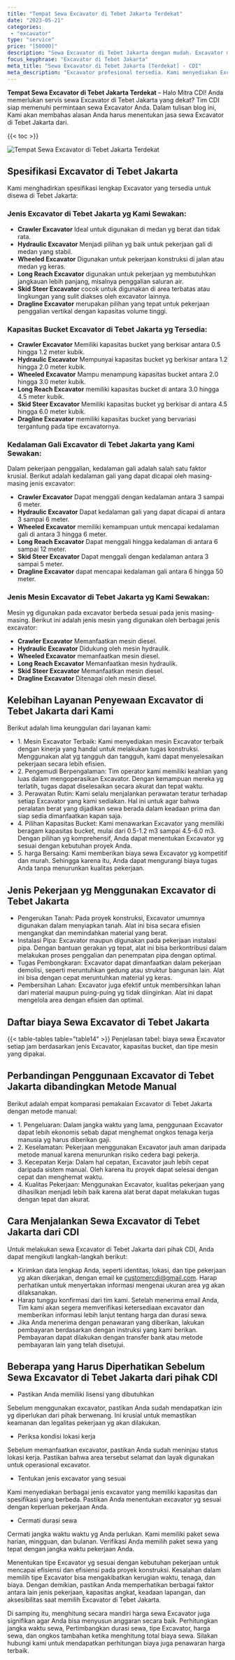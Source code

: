```yaml
---
title: "Tempat Sewa Excavator di Tebet Jakarta Terdekat"
date: "2023-05-21"
categories:
 - "excavator"
type: "service"
price: "[50000]"
description: "Sewa Excavator di Tebet Jakarta dengan mudah. Excavator menjadi pilihan utama kontraktor untuk menunjang kelancaran pekerjaan. Konsultasikan kebutuhan Anda."
focus_keyphrase: "Excavator di Tebet Jakarta"
meta_title: "Sewa Excavator di Tebet Jakarta [Terdekat] - CDI"
meta_description: "Excavator profesional tersedia. Kami menyediakan Excavator berkualitas untuk menyelesaikan pekerjaan. Penawaran spesial minggu ini tersedia."
---
```


**Tempat Sewa Excavator di Tebet Jakarta Terdekat** – Halo Mitra CDI! Anda memerlukan servis sewa Excavator di Tebet Jakarta yang dekat? Tim CDI siap memenuhi permintaan sewa Excavator Anda. Dalam tulisan blog ini, Kami akan membahas alasan Anda harus menentukan jasa sewa Excavator di Tebet Jakarta dari.

{{< toc >}}

![Tempat Sewa Excavator di Tebet Jakarta Terdekat](/images/excavator/excavator-11.jpg)

## Spesifikasi Excavator di Tebet Jakarta

Kami menghadirkan spesifikasi lengkap Excavator yang tersedia untuk disewa di Tebet Jakarta:

### Jenis Excavator di Tebet Jakarta yg Kami Sewakan:

*   **Crawler Excavator** Ideal untuk digunakan di medan yg berat dan tidak rata.
*   **Hydraulic Excavator** Menjadi pilihan yg baik untuk pekerjaan gali di medan yang stabil.
*   **Wheeled Excavator** Digunakan untuk pekerjaan konstruksi di jalan atau medan yg keras.
*   **Long Reach Excavator** digunakan untuk pekerjaan yg membutuhkan jangkauan lebih panjang, misalnya penggalian saluran air.
*   **Skid Steer Excavator** cocok untuk digunakan di area terbatas atau lingkungan yang sulit diakses oleh excavator lainnya.
*   **Dragline Excavator** merupakan pilihan yang tepat untuk pekerjaan penggalian vertikal dengan kapasitas volume tinggi.

### Kapasitas Bucket Excavator di Tebet Jakarta yg Tersedia:

*   **Crawler Excavator** Memiliki kapasitas bucket yang berkisar antara 0.5 hingga 1.2 meter kubik.
*   **Hydraulic Excavator** Mempunyai kapasitas bucket yg berkisar antara 1.2 hingga 2.0 meter kubik.
*   **Wheeled Excavator** Mampu menampung kapasitas bucket antara 2.0 hingga 3.0 meter kubik.
*   **Long Reach Excavator** memiliki kapasitas bucket di antara 3.0 hingga 4.5 meter kubik.
*   **Skid Steer Excavator** Memiliki kapasitas bucket yg berkisar di antara 4.5 hingga 6.0 meter kubik.
*   **Dragline Excavator** memiliki kapasitas bucket yang bervariasi tergantung pada tipe excavatornya.

### Kedalaman Gali Excavator di Tebet Jakarta yang Kami Sewakan:

Dalam pekerjaan penggalian, kedalaman gali adalah salah satu faktor krusial. Berikut adalah kedalaman gali yang dapat dicapai oleh masing-masing jenis excavator:

*   **Crawler Excavator** Dapat menggali dengan kedalaman antara 3 sampai 6 meter.
*   **Hydraulic Excavator** Dapat kedalaman gali yang dapat dicapai di antara 3 sampai 6 meter.
*   **Wheeled Excavator** memiliki kemampuan untuk mencapai kedalaman gali di antara 3 hingga 6 meter.
*   **Long Reach Excavator** Dapat menggali hingga kedalaman di antara 6 sampai 12 meter.
*   **Skid Steer Excavator** Dapat menggali dengan kedalaman antara 3 sampai 5 meter.
*   **Dragline Excavator** dapat mencapai kedalaman gali antara 6 hingga 50 meter.

### Jenis Mesin Excavator di Tebet Jakarta yg Kami Sewakan:

Mesin yg digunakan pada excavator berbeda sesuai pada jenis masing-masing. Berikut ini adalah jenis mesin yang digunakan oleh berbagai jenis excavator:

*   **Crawler Excavator** Memanfaatkan mesin diesel.
*   **Hydraulic Excavator** Didukung oleh mesin hydraulik.
*   **Wheeled Excavator** memanfaatkan mesin diesel.
*   **Long Reach Excavator** Memanfaatkan mesin hydraulik.
*   **Skid Steer Excavator** Memanfaatkan mesin diesel.
*   **Dragline Excavator** Ditenagai oleh mesin diesel.

## Kelebihan Layanan Penyewaan Excavator di Tebet Jakarta dari Kami

Berikut adalah lima keunggulan dari layanan kami:

*   1\. Mesin Excavator Terbaik: Kami menyediakan mesin Excavator terbaik dengan kinerja yang handal untuk melakukan tugas konstruksi. Menggunakan alat yg tangguh dan tangguh, kami dapat menyelesaikan pekerjaan secara lebih efisien.
*   2\. Pengemudi Berpengalaman: Tim operator kami memiliki keahlian yang luas dalam mengoperasikan Excavator. Dengan kemampuan mereka yg terlatih, tugas dapat diselesaikan secara akurat dan tepat waktu.
*   3\. Perawatan Rutin: Kami selalu menjalankan perawatan teratur terhadap setiap Excavator yang kami sediakan. Hal ini untuk agar bahwa peralatan berat yang dijadikan sewa berada dalam keadaan prima dan siap sedia dimanfaatkan kapan saja.
*   4\. Pilihan Kapasitas Bucket: Kami menawarkan Excavator yang memiliki beragam kapasitas bucket, mulai dari 0.5-1.2 m3 sampai 4.5-6.0 m3. Dengan pilihan yg komprehensif, Anda dapat menentukan Excavator yg sesuai dengan kebutuhan proyek Anda.
*   5\. harga Bersaing: Kami memberikan biaya sewa Excavator yg kompetitif dan murah. Sehingga karena itu, Anda dapat mengurangi biaya tugas Anda tanpa menurunkan kualitas pekerjaan.

## Jenis Pekerjaan yg Menggunakan Excavator di Tebet Jakarta

*   Pengerukan Tanah: Pada proyek konstruksi, Excavator umumnya digunakan dalam menyiapkan tanah. Alat ini bisa secara efisien mengangkat dan memindahkan material yang berat.
*   Instalasi Pipa: Excavator maupun digunakan pada pekerjaan instalasi pipa. Dengan bantuan gerakan yg tepat, alat ini bisa berkontribusi dalam melakukan proses penggalian dan penempatan pipa dengan optimal.
*   Tugas Pembongkaran: Excavator dapat dimanfaatkan dalam pekerjaan demolisi, seperti meruntuhkan gedung atau struktur bangunan lain. Alat ini bisa dengan cepat meruntuhkan material yg keras.
*   Pembersihan Lahan: Excavator juga efektif untuk membersihkan lahan dari material maupun puing-puing yg tidak diinginkan. Alat ini dapat mengelola area dengan efisien dan optimal.

## Daftar biaya Sewa Excavator di Tebet Jakarta

{{< table-tables table="table14" >}} Penjelasan tabel: biaya sewa Excavator setiap jam berdasarkan jenis Excavator, kapasitas bucket, dan tipe mesin yang dipakai. 

## Perbandingan Penggunaan Excavator di Tebet Jakarta dibandingkan Metode Manual

Berikut adalah empat komparasi pemakaian Excavator di Tebet Jakarta dengan metode manual:

*   1\. Pengeluaran: Dalam jangka waktu yang lama, penggunaan Excavator dapat lebih ekonomis sebab dapat menghemat ongkos tenaga kerja manusia yg harus diberikan gaji.
*   2\. Keselamatan: Pekerjaan menggunakan Excavator jauh aman daripada metode manual karena menurunkan risiko cedera bagi pekerja.
*   3\. Kecepatan Kerja: Dalam hal cepatan, Excavator jauh lebih cepat daripada sistem manual. Oleh karena itu proyek dapat selesai dengan cepat dan menghemat waktu.
*   4\. Kualitas Pekerjaan: Menggunakan Excavator, kualitas pekerjaan yang dihasilkan menjadi lebih baik karena alat berat dapat melakukan tugas dengan tepat dan akurat.

## Cara Menjalankan Sewa Excavator di Tebet Jakarta dari CDI

Untuk melakukan sewa Excavator di Tebet Jakarta dari pihak CDI, Anda dapat mengikuti langkah-langkah berikut:

*   Kirimkan data lengkap Anda, seperti identitas, lokasi, dan tipe pekerjaan yg akan dikerjakan, dengan email ke customercdi@gmail.com. Harap perhatikan untuk menyertakan informasi mengenai ukuran area yg akan dilaksanakan.
*   Harap tunggu konfirmasi dari tim kami. Setelah menerima email Anda, Tim kami akan segera memverifikasi ketersediaan excavator dan memberikan informasi lebih lanjut tentang harga dan durasi sewa.
*   Jika Anda menerima dengan penawaran yang diberikan, lakukan pembayaran berdasarkan dengan instruksi yang kami berikan. Pembayaran dapat dilakukan dengan transfer bank atau metode pembayaran lain yang telah disetujui.

## Beberapa yang Harus Diperhatikan Sebelum Sewa Excavator di Tebet Jakarta dari pihak CDI

*   Pastikan Anda memiliki lisensi yang dibutuhkan

Sebelum menggunakan excavator, pastikan Anda sudah mendapatkan izin yg diperlukan dari pihak berwenang. Ini krusial untuk memastikan keamanan dan legalitas pekerjaan yg akan dilakukan.
*   Periksa kondisi lokasi kerja

Sebelum memanfaatkan excavator, pastikan Anda sudah meninjau status lokasi kerja. Pastikan bahwa area tersebut selamat dan layak digunakan untuk operasional excavator.
*   Tentukan jenis excavator yang sesuai

Kami menyediakan berbagai jenis excavator yang memiliki kapasitas dan spesifikasi yang berbeda. Pastikan Anda menentukan excavator yg sesuai dengan keperluan pekerjaan Anda.
*   Cermati durasi sewa

Cermati jangka waktu waktu yg Anda perlukan. Kami memiliki paket sewa harian, mingguan, dan bulanan. Verifikasi Anda memilih paket sewa yang tepat dengan jangka waktu pekerjaan Anda.

Menentukan tipe Excavator yg sesuai dengan kebutuhan pekerjaan untuk mencapai efisiensi dan efisiensi pada proyek konstruksi. Kesalahan dalam memilih tipe Excavator bisa mengakibatkan kerugian waktu, tenaga, dan biaya. Dengan demikian, pastikan Anda memperhatikan berbagai faktor antara lain jenis pekerjaan, kapasitas angkat, keadaan lapangan, dan aksesibilitas saat memilih Excavator di Tebet Jakarta.

Di samping itu, menghitung secara mandiri harga sewa Excavator juga signifikan agar Anda bisa menyusun anggaran secara baik. Perhitungkan jangka waktu sewa, Pertimbangkan durasi sewa, tipe Excavator, harga sewa, dan ongkos tambahan ketika menghitung total biaya sewa. Silakan hubungi kami untuk mendapatkan perhitungan biaya juga penawaran harga terbaik.